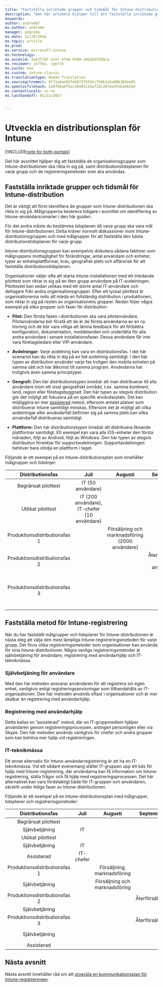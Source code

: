 ```yaml
---
title: "Fastställa inriktade grupper och tidsmål för Intune-distribution | Microsoft Docs"
description: "Den här artikeln hjälper till att fastställa inriktade grupper och tidsmål för distribution vid en Microsoft Intune-molnimplementering."
keywords: 
author: andredm7
ms.author: andredm
manager: angrobe
ms.date: 12/20/2016
ms.topic: article
ms.prod: 
ms.service: microsoft-intune
ms.technology: 
ms.assetid: 3a63f78f-a7e7-4f44-9288-16b28d5d58ca
ms.reviewer: jeffbu, cgerth
ms.suite: ems
ms.custom: intune-classic
ms.translationtype: Human Translation
ms.sourcegitcommit: 9ff1adae93fe6873f5551cf58b1a2e89638dee85
ms.openlocfilehash: 2a970badf5ac18a05115a72dc267ee455ba4628d
ms.contentlocale: sv-se
ms.lasthandoff: 05/23/2017


---
```


# <a name="develop-an-intune-rollout-plan"></a>Utveckla en distributionsplan för Intune

[!INCLUDE[note for both-portals](../includes/note-for-both-portals.md)]

Det här avsnittet hjälper dig att fastställa de organisationsgrupper som Intune-distributionen ska rikta in sig på, samt distributionstidsplanen för varje grupp och de registreringsmetoder som ska användas.

## <a name="determine-intune-rollout-targeted-groups-and-timeframes"></a>Fastställa inriktade grupper och tidsmål för Intune-distribution

Det är viktigt att först identifiera de grupper som Intune-distributionen ska rikta in sig på. Målgrupperna beskrevs tidigare i avsnittet om identifiering av Intune-användarscenarier i den här guiden.

För det andra måste du bestämma tidsplanen då varje grupp ska vara mål för Intune-distributionen. Detta kräver normalt diskussioner inom Intune-distributionsgruppen och med målgrupper för att fastställa den bästa distributionstidsplanen för varje grupp.

Intune-distributionsgruppen kan exempelvis diskutera sådana faktorer som målgruppens mottaglighet för förändringar, antal användare och enheter, typer av enhetsplattformar, krav, geografisk plats och affärsrisk för att fastställa distributionstidsplanen.

Organisationer väljer ofta att starta Intune-installationen med ett inledande pilottest som riktar in sig på en liten grupp användare på IT-avdelningen. Pilottestet kan sedan utökas med ett större antal IT-användare och deltagare från andra organisationsgrupper. Efter ett lyckat pilottest är organisationerna redo att inleda en fullständig distribution i produktionen, som riktar in sig på resten av organisationens grupper. Nedan följer några exempel på olika grupper och faser för distribution:

-   **Pilot:** Den första fasen i distributionen ska vara pilotanvändare. Pilotanvändarna bör förstå att de är de första användarna av en ny lösning och de bör vara villiga att lämna feedback för att förbättra konfiguration, dokumentation, meddelanden och underlätta för alla andra användare i senare installationsfaser. Dessa användare får inte vara företagsledare eller VIP-användare.

-   **Avdelningar:** Varje avdelning kan vara en distributionsfas. I det här scenariot kan du rikta in dig på en hel avdelning samtidigt. I den här typen av distribution använder varje fas troligen den mobila enheten på samma sätt och har åtkomst till samma program. Användarna har troligtvis även samma principtyper.

-   **Geografi:** Den här distributionstypen innebär att man distribuerar till alla användare inom ett visst geografiskt område, t.ex. samma kontinent, land, region eller företagsbyggnad. Den här typen av stegvis distribution gör det möjligt att fokusera på en specifik användarplats. Det kan möjliggöra en mer [assisterad](#user-assisted-enrollment) metod, eftersom antalet platser som distribuerar Intune samtidigt minskas. Eftersom det är möjligt att olika avdelningar eller användarfall befinner sig på samma plats kan olika användarfall distribueras samtidigt.

-   **Plattform:** Den här distributionstypen innebär att distribuera liknande plattformar samtidigt. Ett exempel kan vara alla iOS-enheter den första månaden, följt av Android, följt av Windows. Den här typen av stegvis distribution förenklar för supportavdelningen. Supportavdelningen behöver bara stödja en plattform i taget.

Följande är ett exempel på en Intune-distributionsplan som innehåller målgrupper och tidslinjer:

| **Distributionsfas** | **Juli** | **Augusti** | **September** | **Oktober** |
|:---:|:---:|:---:|:---:|:---:|
| Begränsat pilottest | IT (50 användare) |  |  |  |                                                         
| Utökat pilottest | IT (200 användare), IT-chefer (10 användare) |  |  |  |                                                         
| Produktionsdistributionsfas 1 |  | Försäljning och marknadsföring (2000 användare) |  |  |
| Produktionsdistributionsfas 2 |  |  | Återförsäljning (1000 användare) |  |
| Produktionsdistributionsfas 3 |  |  |  | Personalavdelning (50 användare), ekonomi (40 användare), chefer (30 användare) |

## <a name="determine-the-intune-enrollment-approach"></a>Fastställa metod för Intune-registrering

När du har fastställt målgrupper och tidsplaner för Intune-distributionen är nästa steg att välja den mest lämpliga Intune-registreringsmetoden för varje grupp. Det finns olika registreringsmetoder som organisationer kan använda för sina Intune-distributioner. Några vanliga registreringsmetoder är självbetjäning för användare, registrering med användarhjälp och IT-teknikmässa.

### <a name="user-self-service"></a>Självbetjäning för användare

Med den här metoden ansvarar användaren för att registrera sin egen enhet, vanligtvis enligt registreringsanvisningar som tillhandahålls av IT-organisationen. Den här metoden används oftast i organisationer och är mer skalbar än registrering med användarhjälp.

### <a name="user-assisted-enrollment"></a>Registrering med användarhjälp

Detta kallas en ”assisterad” metod, där en IT-gruppmedlem hjälper användaren genom registreringsprocessen, antingen personligen eller via Skype. Den här metoden används vanligtvis för chefer och andra grupper som kan behöva mer hjälp vid registreringen.

### <a name="it-tech-fair"></a>IT-teknikmässa

Ett annat alternativ för Intune-användarregistrering är att ha en IT-teknikmässa. Vid ett sådant evenemang ställer IT-gruppen upp ett bås för hjälp med Intune-registrering, där användarna kan få information om Intune-registrering, ställa frågor och få hjälp med registreringsprocessen. Det här alternativet kan vara fördelaktigt både för IT-gruppen och användaren, särskilt under tidiga faser av Intune-distributionen.

Följande är ett exempel på en Intune-distributionsplan med målgrupper, tidsplaner och registreringsmetoder:

| **Distributionsfas** | **Juli** | **Augusti** | **September** | **Oktober** |
|:---:|:---:|:---:|:---:|:---:|
| Begränsat pilottest |  |  |  |  |                                                         
| Självbetjäning | IT |  |  |  |
| Utökat pilottest |  |  |  |  |                                                         
| Självbetjäning | IT |  |  |  |
| Assisterad | IT-chefer |  |  |  |
| Produktionsdistributionsfas 1 |  | Försäljning, marknadsföring |  |  |
| Självbetjäning |  | Försäljning och marknadsföring |  |  |
| Produktionsdistributionsfas 2 |  |  | Återförsäljning |  |
| Självbetjäning |  |  |  |  |
| Produktionsdistributionsfas 3 |  |  | Återförsäljning |  |
| Självbetjäning |  |  |  | Personalavdelning, ekonomi |
| Assisterad |  |  |  | Chefer |

## <a name="next-section"></a>Nästa avsnitt

Nästa avsnitt innehåller råd om att [utveckla en kommunikationsplan för Intune-registreringen](section-5-develop-a-rollout-communication-plan.md).

